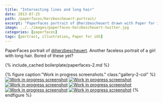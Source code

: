 ```yaml
---
title: "Intersecting lines and long hair"
date: 2013-07-25
path: /paperfaces/herzbescheuert-portrait/
excerpt: "PaperFaces portrait of @herzbescheuert drawn with Paper for iOS on an iPad."
image: ../../images/paperfaces-herzbescheuert-twitter.jpg
categories: [paperfaces]
tags: [portrait, illustration, Paper for iOS]
---
```


PaperFaces portrait of [@herzbescheuert](https://twitter.com/herzbescheuert). Another faceless portrait of a girl with long hair. Bored of these yet?

{% include_cached boilerplate/paperfaces-2.md %}

{% figure caption:"Work in progress screenshots." class:"gallery-2-col" %}
[![Work in progress screenshot](../../images/paperfaces-herzbescheuert-process-1-600.jpg)](../../images/paperfaces-herzbescheuert-process-1-lg.jpg)
[![Work in progress screenshot](../../images/paperfaces-herzbescheuert-process-2-600.jpg)](../../images/paperfaces-herzbescheuert-process-2-lg.jpg)
[![Work in progress screenshot](../../images/paperfaces-herzbescheuert-process-3-600.jpg)](../../images/paperfaces-herzbescheuert-process-3-lg.jpg)
[![Work in progress screenshot](../../images/paperfaces-herzbescheuert-process-4-600.jpg)](../../images/paperfaces-herzbescheuert-process-4-lg.jpg)
[![Work in progress screenshot](../../images/paperfaces-herzbescheuert-process-5-600.jpg)](../../images/paperfaces-herzbescheuert-process-5-lg.jpg)
[![Work in progress screenshot](../../images/paperfaces-herzbescheuert-process-6-600.jpg)](../../images/paperfaces-herzbescheuert-process-6-lg.jpg)
{% endfigure %}
